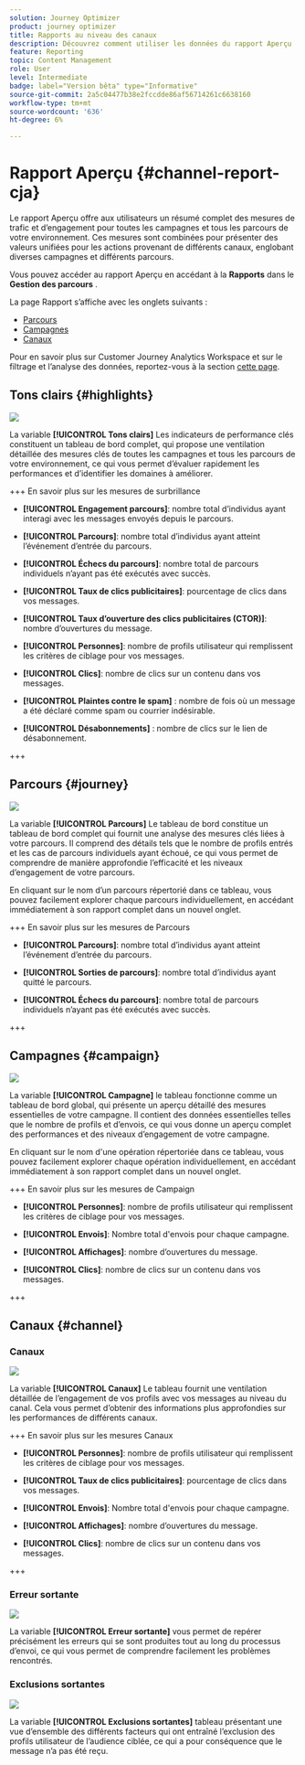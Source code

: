 ```yaml
---
solution: Journey Optimizer
product: journey optimizer
title: Rapports au niveau des canaux
description: Découvrez comment utiliser les données du rapport Aperçu
feature: Reporting
topic: Content Management
role: User
level: Intermediate
badge: label="Version bêta" type="Informative"
source-git-commit: 2a5c04477b38e2fccdde86af56714261c6638160
workflow-type: tm+mt
source-wordcount: '636'
ht-degree: 6%

---
```


# Rapport Aperçu {#channel-report-cja}

Le rapport Aperçu offre aux utilisateurs un résumé complet des mesures de trafic et d’engagement pour toutes les campagnes et tous les parcours de votre environnement. Ces mesures sont combinées pour présenter des valeurs unifiées pour les actions provenant de différents canaux, englobant diverses campagnes et différents parcours.

Vous pouvez accéder au rapport Aperçu en accédant à la **Rapports** dans le **Gestion des parcours** .

La page Rapport s’affiche avec les onglets suivants :

* [Parcours](#journey)
* [Campagnes](#campaign)
* [Canaux](#channel)

Pour en savoir plus sur Customer Journey Analytics Workspace et sur le filtrage et l’analyse des données, reportez-vous à la section [cette page](https://experienceleague.adobe.com/en/docs/analytics-platform/using/cja-workspace/home).

## Tons clairs {#highlights}

![](assets/cja-highlights.png)

La variable **[!UICONTROL Tons clairs]** Les indicateurs de performance clés constituent un tableau de bord complet, qui propose une ventilation détaillée des mesures clés de toutes les campagnes et tous les parcours de votre environnement, ce qui vous permet d’évaluer rapidement les performances et d’identifier les domaines à améliorer.

+++ En savoir plus sur les mesures de surbrillance

* **[!UICONTROL Engagement parcours]**: nombre total d’individus ayant interagi avec les messages envoyés depuis le parcours.

* **[!UICONTROL Parcours]**: nombre total d’individus ayant atteint l’événement d’entrée du parcours.

* **[!UICONTROL Échecs du parcours]**: nombre total de parcours individuels n’ayant pas été exécutés avec succès.

* **[!UICONTROL Taux de clics publicitaires]**: pourcentage de clics dans vos messages.

* **[!UICONTROL Taux d’ouverture des clics publicitaires (CTOR)]**: nombre d’ouvertures du message.

* **[!UICONTROL Personnes]**: nombre de profils utilisateur qui remplissent les critères de ciblage pour vos messages.

* **[!UICONTROL Clics]**: nombre de clics sur un contenu dans vos messages.

* **[!UICONTROL Plaintes contre le spam]** : nombre de fois où un message a été déclaré comme spam ou courrier indésirable.

* **[!UICONTROL Désabonnements]** : nombre de clics sur le lien de désabonnement.

+++

## Parcours {#journey}

![](assets/cja-channel-journeys.png)

La variable **[!UICONTROL Parcours]** Le tableau de bord constitue un tableau de bord complet qui fournit une analyse des mesures clés liées à votre parcours. Il comprend des détails tels que le nombre de profils entrés et les cas de parcours individuels ayant échoué, ce qui vous permet de comprendre de manière approfondie l’efficacité et les niveaux d’engagement de votre parcours.

En cliquant sur le nom d’un parcours répertorié dans ce tableau, vous pouvez facilement explorer chaque parcours individuellement, en accédant immédiatement à son rapport complet dans un nouvel onglet.

+++ En savoir plus sur les mesures de Parcours

* **[!UICONTROL Parcours]**: nombre total d’individus ayant atteint l’événement d’entrée du parcours.

* **[!UICONTROL Sorties de parcours]**: nombre total d’individus ayant quitté le parcours.

* **[!UICONTROL Échecs du parcours]**: nombre total de parcours individuels n’ayant pas été exécutés avec succès.

+++

## Campagnes {#campaign}

![](assets/cja-channel-campaigns.png)

La variable **[!UICONTROL Campagne]** le tableau fonctionne comme un tableau de bord global, qui présente un aperçu détaillé des mesures essentielles de votre campagne. Il contient des données essentielles telles que le nombre de profils et d’envois, ce qui vous donne un aperçu complet des performances et des niveaux d’engagement de votre campagne.

En cliquant sur le nom d&#39;une opération répertoriée dans ce tableau, vous pouvez facilement explorer chaque opération individuellement, en accédant immédiatement à son rapport complet dans un nouvel onglet.

+++ En savoir plus sur les mesures de Campaign

* **[!UICONTROL Personnes]**: nombre de profils utilisateur qui remplissent les critères de ciblage pour vos messages.

* **[!UICONTROL Envois]**: Nombre total d&#39;envois pour chaque campagne.

* **[!UICONTROL Affichages]**: nombre d’ouvertures du message.

* **[!UICONTROL Clics]**: nombre de clics sur un contenu dans vos messages.

+++

## Canaux {#channel}

### Canaux

![](assets/cja-channels.png)

La variable **[!UICONTROL Canaux]** Le tableau fournit une ventilation détaillée de l’engagement de vos profils avec vos messages au niveau du canal. Cela vous permet d’obtenir des informations plus approfondies sur les performances de différents canaux.

+++ En savoir plus sur les mesures Canaux

* **[!UICONTROL Personnes]**: nombre de profils utilisateur qui remplissent les critères de ciblage pour vos messages.

* **[!UICONTROL Taux de clics publicitaires]**: pourcentage de clics dans vos messages.

* **[!UICONTROL Envois]**: Nombre total d&#39;envois pour chaque campagne.

* **[!UICONTROL Affichages]**: nombre d’ouvertures du message.

* **[!UICONTROL Clics]**: nombre de clics sur un contenu dans vos messages.

+++

### Erreur sortante

![](assets/cja-channels-outbound-errors.png)

La variable **[!UICONTROL Erreur sortante]** vous permet de repérer précisément les erreurs qui se sont produites tout au long du processus d’envoi, ce qui vous permet de comprendre facilement les problèmes rencontrés.

### Exclusions sortantes

![](assets/cja-channels-outbound-excluded.png)

La variable **[!UICONTROL Exclusions sortantes]** tableau présentant une vue d’ensemble des différents facteurs qui ont entraîné l’exclusion des profils utilisateur de l’audience ciblée, ce qui a pour conséquence que le message n’a pas été reçu.
